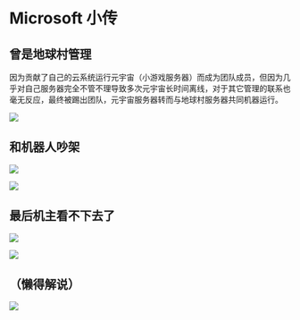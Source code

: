# Microsoft 小传

## 曾是地球村管理

因为贡献了自己的云系统运行元宇宙（小游戏服务器）而成为团队成员，但因为几乎对自己服务器完全不管不理导致多次元宇宙长时间离线，对于其它管理的联系也毫无反应，最终被踢出团队，元宇宙服务器转而与地球村服务器共同机器运行。

![](/others/Microsoft/曾是副管理.jpg)

## 和机器人吵架

![](/others/Microsoft/1.jpg)

![](/others/Microsoft/对着机器人私信.jpg)

## 最后机主看不下去了

![](/others/Microsoft/机器人回复.jpg)

![](/others/Microsoft/机器人回复2.jpg)


## （懒得解说）

![](/others/Microsoft/35E94131C99DFE7A8A863B1BFB5A9185.png)
